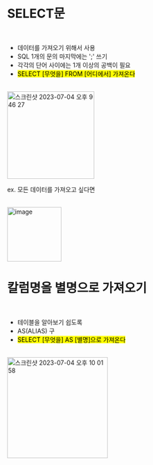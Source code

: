 # SELECT문
<br/> 

- 데이터를 가져오기 위해서 사용
- SQL 1개의 문의 마지막에는 ';' 쓰기
- 각각의 단어 사이에는 1개 이상의 공백이 필요 
- <mark>SELECT [무엇을] FROM [어디에서] 가져온다</mark>
<br/> 
<img width="201" alt="스크린샷 2023-07-04 오후 9 46 27" src="https://github.com/hozyhozy/-SQL-/assets/123252821/10752538-cb07-4533-8c03-040d5b3644d5">
<br/>

ex. 모든 데이터를 가져오고 싶다면

<br/>
<img width="125" alt="image" src="https://github.com/hozyhozy/-SQL-/assets/123252821/2f32e022-1b8c-4d57-aead-ee4e205d105b">

# 칼럼명을 별명으로 가져오기
<br/>

- 테이블을 알아보기 쉽도록
- AS(ALIAS) 구
- <mark>SELECT [무엇을] AS [별명]으로 가져온다</mark>
<br/>

<img width="232" alt="스크린샷 2023-07-04 오후 10 01 58" src="https://github.com/hozyhozy/-SQL-/assets/123252821/e4f7657d-9846-4573-be57-fd54374d0c6d">
<br/> 
 
